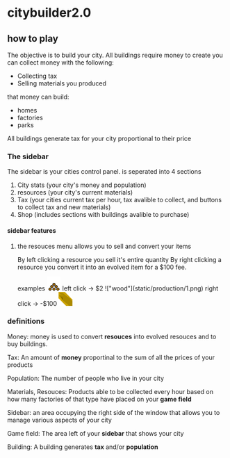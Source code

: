# citybuilder2.0

## how to play
The objective is to build your city. 
All buildings require money to create
you can collect money with the following:
- Collecting tax
- Selling materials you produced

that money can build:
- homes
- factories
- parks

All buildings generate tax for your city proportional to their price
### The sidebar
The sidebar is your cities control panel. is seperated into 4 sections
1) City stats (your city's money and population)
2) resources (your city's current materials)
3) Tax (your cities current tax per hour, tax avalible to collect, and buttons to collect tax and new materials)
4) Shop (includes sections with buildings avalible to purchase)
#### sidebar features
1) the resouces menu allows you to sell and convert your items

    By left clicking a resource you sell it's entire quantity
    By right clicking a resource you convert it into an evolved item for a $100 fee.
    
    examples
    !["wood"](static/production/1.png) left click -> $2
    !["wood"](static/production/1.png) right click -> -$100 !["plank"](static/production/c1.png)


### definitions
Money: money is used to convert **resouces** into evolved resouces and to buy buildings.

Tax: An amount of **money** proportinal to the sum of all the prices of your products

Population: The number of people who live in your city

Materials, Resouces: Products able to be collected every hour based on how many factories of that type have placed on your **game field**

Sidebar: an area occupying the right side of the window that allows you to manage various aspects of your city

Game field: The area left of your **sidebar** that shows your city

Building: A building generates **tax** and/or **population**

